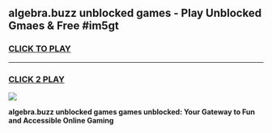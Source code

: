 
## algebra.buzz unblocked games - Play Unblocked Gmaes & Free #im5gt
<h3>
<a href="https://premium.freeplayer.one?title=algebra.buzz_unblocked_games&ref=01M">CLICK TO PLAY</a></h3>
<hr>

<h3>
<a href="https://premium.freeplayer.one?title=algebra.buzz_unblocked_games&ref=01M">CLICK 2 PLAY</a>
  
</h3>

<a href="https://premium.freeplayer.one?title=algebra.buzz_unblocked_games&ref=01M"><img src="https://clearcache.store/games.png"></a>


**algebra.buzz unblocked games games unblocked: Your Gateway to Fun and Accessible Online Gaming**
